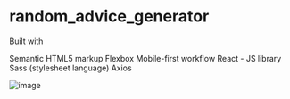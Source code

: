 # random_advice_generator

Built with

  Semantic HTML5 markup
  Flexbox
  Mobile-first workflow
  React - JS library
  Sass (stylesheet language)
  Axios

![image](https://user-images.githubusercontent.com/25077504/196569644-a262b453-b798-4f7d-9871-41f18b115659.png)
